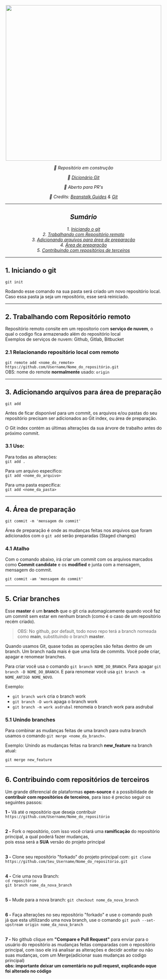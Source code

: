 <div align="center">
  
  <img src="https://i.imgur.com/0l2bQ8n.png" width="500px">
   
  *🔧 Repositório em construção*
  
  *📖 [Dicionário Git](https://github.com/joaovictornsv/git-CLI/blob/main/dictionary.md)*
  
  *🤝 Aberto para PR's*
  
  *📝 Credits: [Beanstalk Guides](http://guides.beanstalkapp.com/) & [Git](https://git-scm.com/)*
  
 </div>
 
<hr> 

<div align="center">
  
## *Sumário*
*1. [Iniciando o git](#1-iniciando-o-git)*\
*2. [Trabalhando com Repositório remoto](#2-trabalhando-com-repositório-remoto)*\
*3. [Adicionando arquivos para área de preparação](#3-adicionando-arquivos-para-área-de-preparação)*\
*4. [Área de preparação](#4-área-de-preparação)*\
*5. [Contribuindo com repositórios de terceiros](#5-contribuindo-com-repositórios-de-terceiros)*
  
 </div>
 
<hr>

## 1. Iniciando o git

`git init`

Rodando esse comando na sua pasta será criado um novo repositório local. <br/>
Caso essa pasta ja seja um repositório, esse será reiniciado.
<hr>

## 2. Trabalhando com Repositório remoto

Repositório remoto consite em um repositorio com **serviço de nuvem**, o qual o codigo fica armazenado além do repositório local <br/>
Exemplos de serviços de nuvem: Github, Gitlab, Bitbucket

### 2.1 Relacionando repositório local com remoto

`git remote add <nome_do_remote> https://github.com/Username/Nome_do_repositório.git` <br/>
OBS: nome do remote **normalmente** usado: `origin`
<hr>

## 3. Adicionando arquivos para área de preparação

`git add`

Antes de ficar disponível para um commit, os arquivos e/ou pastas do seu repositório precisam ser adicionados ao Git index, ou área de preparação.

O Git index contém as últimas alterações da sua árvore de trabalho antes do próximo commit.

### 3.1 Uso:
Para todas as alterações:<br/>
`git add .`

Para um arquivo específico:<br/>
`git add <nome_do_arquivo>`

Para uma pasta específica:<br/>
`git add <nome_da_pasta>`
<hr>

## 4. Área de preparação

`git commit -m 'mensagem do commit'`

Área de preparação é onde as mudanças feitas nos arquivos que foram adicionados com o `git add` serão preparadas (Staged changes)

### 4.1 Atalho

Com o comando abaixo, irá criar um commit com os arquivos marcados como **Commit candidate** e os **modified** e junta com a mensagem, mensagem do commit.

`git commit -am 'mensagem do commit'`

<hr>

## 5. Criar branches

Esse **master** é um **branch** que o git cria automagicamente quando você faz um commit sem estar em nenhum branch (como é o caso de um repositório recém criado).

> OBS: No github, por default, todo novo repo terá a branch nomeada como **main**, substituindo o branch **master**.

Quando usamos Git, quase todas as operações são feitas dentro de um branch. Um branch nada mais é que uma lista de commits. Você pode criar, apagar e renomear branches.

Para criar você usa o comando `git branch NOME_DO_BRANCH`. Para apagar `git branch -D NOME_DO_BRANCH`. E para renomear você usa `git branch -m NOME_ANTIGO NOME_NOVO`.

Exemplo:

- `git branch work` cria o branch work
- `git branch -D work` apaga o branch work
- `git branch -m work asdrubal` renomeia o branch work para asdrubal


### 5.1 Unindo branches

Para combinar as mudanças feitas de uma branch para outra branch usamos o comando ```git merge <nome_da_branch>```.

Exemplo: Unindo as mudanças feitas na branch **new_feature** na branch atual:

```git merge new_feature```

<hr>

## 6. Contribuindo com repositórios de terceiros

Um grande diferencial de plataformas **open-source** é a possibilidade de **contribuir com repositórios de terceiros**, para isso é preciso seguir os seguintes passos:

**1 -** Vá até o repositório que deseja contribuir `https://github.com/Username/Nome_do_repositório`
<br><br>

**2 -** Fork o repositório, com isso você criará uma **ramificação** do repositório principal, a qual poderá fazer mudanças, <br>
       pois essa será a **SUA** versão do projeto principal 
<br><br>

**3 -** Clone seu repositório "forkado" do projeto principal com: `git clone https://github.com/Seu_Username/Nome_do_repositório.git`
<br><br>

**4 -** Crie uma nova Branch: <br>
 `cd repositório` <br>
 `git branch nome_da_nova_branch`
 <br><br>
 
 **5 -** Mude para a nova branch: `git checkout nome_da_nova_branch`
 <br><br>
 
 **6 -** Faça alterações no seu repositório "forkado" e use o comando push <br>
 já que esta ultilizando uma nova branch, use o comando `git push --set-upstream origin nome_da_nova_branch`
 <br><br>
 
 **7 -** No github clique em **"Compare e Pull Request"** para enviar para o usuário do repositório as mudanças feitas comparadas com o repositório principal, com isso ele irá analisar as alterações e decidir aceitar ou não suas mudanças, com um Merge(adicionar suas mudanças ao codigo principal) <br>
**obs: importante deixar um comentário no pull request, explicando oque foi alterado no código**
